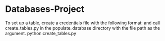 # Databases-Project

To set up a table, create a credentials file with the following format:
    <username>
    <password>
    <host>
    <database>
and call create_tables.py in the populate_database directory with the file path
as the argument.
    python create_tables.py <filepath> 
